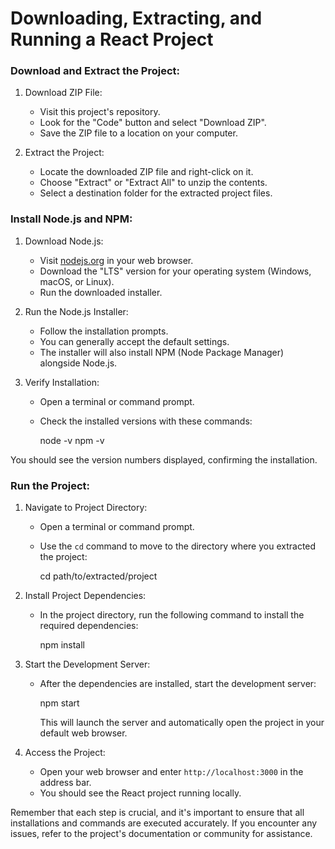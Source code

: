# Downloading, Extracting, and Running a React Project

### Download and Extract the Project:

1. Download ZIP File:

   - Visit this project's repository.
   - Look for the "Code" button and select "Download ZIP".
   - Save the ZIP file to a location on your computer.

2. Extract the Project:

   - Locate the downloaded ZIP file and right-click on it.
   - Choose "Extract" or "Extract All" to unzip the contents.
   - Select a destination folder for the extracted project files.

### Install Node.js and NPM:

1. Download Node.js:

   - Visit [nodejs.org](https://nodejs.org/) in your web browser.
   - Download the "LTS" version for your operating system (Windows, macOS, or Linux).
   - Run the downloaded installer.

2. Run the Node.js Installer:

   - Follow the installation prompts.
   - You can generally accept the default settings.
   - The installer will also install NPM (Node Package Manager) alongside Node.js.

3. Verify Installation:

   - Open a terminal or command prompt.
   - Check the installed versions with these commands:
   
     node -v
     npm -v
     
You should see the version numbers displayed, confirming the installation.

### Run the Project:

1. Navigate to Project Directory:

   - Open a terminal or command prompt.
   - Use the `cd` command to move to the directory where you extracted the project:
   
     cd path/to/extracted/project
    
2. Install Project Dependencies:

   - In the project directory, run the following command to install the required dependencies:
   
     npm install

3. Start the Development Server:

   - After the dependencies are installed, start the development server:
   
     npm start
   
     This will launch the server and automatically open the project in your default web browser.

4. Access the Project:

   - Open your web browser and enter `http://localhost:3000` in the address bar.
   - You should see the React project running locally.

Remember that each step is crucial, and it's important to ensure that all installations and commands are executed accurately. If you encounter any issues, refer to the project's documentation or community for assistance.
